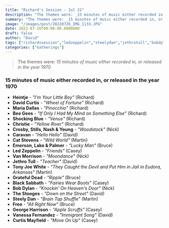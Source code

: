 ```yaml
---
title: "Richard's Session - Jul 22"
description: "The themes were: _15 minutes of music either recorded in, or released in the year 1970_"
summary: "The themes were: _15 minutes of music either recorded in, or released in the year 1970_"
image: "/images/post/20220726_IMG_1133.JPG"
date: 2022-07-26T00:00:00.0000000
draft: false
author: "David"
tags: ["richardssession","ledzeppelin","steelydan","jethrotull","bobdylan","vanmorrison","gratefuldead","crosby","tonyjoewhite","blacksabbath","thestooges","stills","caravan","emerson","catstevens","nashandyoung","beegees","lakeandpalmer","free","georgeharrison","heintje","christie","davidcurtis","mariadallas","shockingblue","curtismayfield","vanessafernandez"]
categories: ["Gatherings"]
---
```

> The themes were: _15 minutes of music either recorded in, or released in the year 1970_
### 15 minutes of music either recorded in, or released in the year 1970
- **Heintje** - _"I'm Your Little Boy"_ (Richard)
- **David Curtis** - _"Wheel of Fortune"_ (Richard)
- **Maria Dallas** - _"Pinocchio"_ (Richard)
- **Bee Gees** - _"If Only I Had My Mind on Something Else"_ (Richard)
- **Shocking Blue** - _"Venus"_ (Richard)
- **Christie** - _"Yellow River"_ (Richard)
- **Crosby, Stills, Nash & Young** - _"Woodstock"_ (Nick)
- **Caravan** - _"Hello Hello"_ (David)
- **Cat Stevens** - _"Wild World"_ (Martin)
- **Emerson, Lake & Palmer** - _"Lucky Man"_ (Bruce)
- **Led Zeppelin** - _"Friends"_ (Casey)
- **Van Morrison** - _"Moondance"_ (Nick)
- **Jethro Tull** - _"Teacher"_ (David)
- **Tony Joe White** - _"They Caught the Devil and Put Him in Jail in Eudora, Arkansas"_ (Martin)
- **Grateful Dead** - _"Ripple"_ (Bruce)
- **Black Sabbath** - _"Fairies Wear Boots"_ (Casey)
- **Bob Dylan** - _"Knockin' On Heaven's Door"_ (Nick)
- **The Stooges** - _"Down on the Street"_ (David)
- **Steely Dan** - _"Brain Tap Shuffle"_ (Martin)
- **Free** - _"All Right Now"_ (Bruce)
- **George Harrison** - _"Apple Scruffs"_ (Casey)
- **Vanessa Fernandez** - _"Immigrant Song"_ (David)
- **Curtis Mayfield** - _"Move On Up"_ (Casey)
